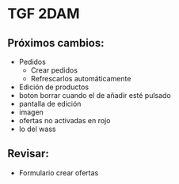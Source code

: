 # TGF 2DAM  
## Próximos cambios:  
- Pedidos
  - Crear pedidos
  - Refrescarlos automáticamente
- Edición de productos
- boton borrar cuando el de añadir esté pulsado
- pantalla de edición
- imagen
- ofertas no activadas en rojo
- lo del wass
 
## Revisar:  
- Formulario crear ofertas